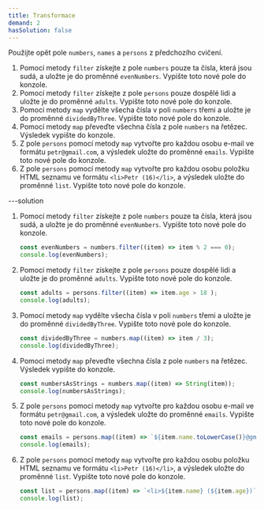 ```yaml
---
title: Transformace
demand: 2
hasSolution: false
---
```


Použijte opět pole `numbers`, `names` a `persons` z předchozího cvičení.

1. Pomocí metody `filter` získejte z pole `numbers` pouze ta čísla, která jsou sudá, a uložte je do proměnné `evenNumbers`. Vypište toto nové pole do konzole.
1. Pomocí metody `filter` získejte z pole `persons` pouze dospělé lidi a uložte je do proměnné `adults`. Vypište toto nové pole do konzole.
1. Pomocí metody `map` vydělte všecha čísla v poli `numbers` třemi a uložte je do proměnné `dividedByThree`. Vypište toto nové pole do konzole.
1. Pomocí metody `map` převeďte všechna čísla z pole `numbers` na řetězec. Výsledek vypište do konzole.
1. Z pole `persons` pomocí metody `map` vytvořte pro každou osobu e-mail ve formátu `petr@gmail.com`, a výsledek uložte do proměnné `emails`. Vypište toto nové pole do konzole.
1. Z pole `persons` pomocí metody `map` vytvořte pro každou osobu položku HTML seznamu ve formátu `<li>Petr (16)</li>`, a výsledek uložte do proměnné `list`. Vypište toto nové pole do konzole.

---solution

1. Pomocí metody `filter` získejte z pole `numbers` pouze ta čísla, která jsou sudá, a uložte je do proměnné `evenNumbers`. Vypište toto nové pole do konzole.
    ```js
    const evenNumbers = numbers.filter((item) => item % 2 === 0);
    console.log(evenNumbers);
    ```

1. Pomocí metody `filter` získejte z pole `persons` pouze dospělé lidi a uložte je do proměnné `adults`. Vypište toto nové pole do konzole.
    ```js
    const adults = persons.filter((item) => item.age > 18 );
    console.log(adults);
    ```

1. Pomocí metody `map` vydělte všecha čísla v poli `numbers` třemi a uložte je do proměnné `dividedByThree`. Vypište toto nové pole do konzole.
    ```js
    const dividedByThree = numbers.map((item) => item / 3);
    console.log(dividedByThree);
    ```

1. Pomocí metody `map` převeďte všechna čísla z pole `numbers` na řetězec. Výsledek vypište do konzole.
    ```js
    const numbersAsStrings = numbers.map((item) => String(item));
    console.log(numbersAsStrings);
    ```

1. Z pole `persons` pomocí metody `map` vytvořte pro každou osobu e-mail ve formátu `petr@gmail.com`, a výsledek uložte do proměnné `emails`. Vypište toto nové pole do konzole.
    ```js
    const emails = persons.map((item) => `${item.name.toLowerCase()}@gmail.com`);
    console.log(emails);
    ```

1. Z pole `persons` pomocí metody `map` vytvořte pro každou osobu položku HTML seznamu ve formátu `<li>Petr (16)</li>`, a výsledek uložte do proměnné `list`. Vypište toto nové pole do konzole.
    ```js
    const list = persons.map((item) => `<li>${item.name} (${item.age})`);
    console.log(list);
    ```